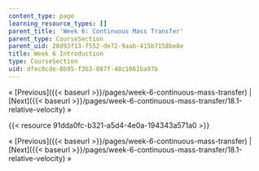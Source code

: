 ```yaml
---
content_type: page
learning_resource_types: []
parent_title: 'Week 6: Continuous Mass Transfer'
parent_type: CourseSection
parent_uid: 28d93f13-f552-de72-9aab-415b7158be8e
title: Week 6 Introduction
type: CourseSection
uid: dfec0cde-8b95-f3b3-887f-48c1061ba97b
---
```


« [Previous]({{< baseurl >}}/pages/week-6-continuous-mass-transfer) | [Next]({{< baseurl >}}/pages/week-6-continuous-mass-transfer/18.1-relative-velocity) »

{{< resource 91dda0fc-b321-a5d4-4e0a-194343a571a0 >}}

« [Previous]({{< baseurl >}}/pages/week-6-continuous-mass-transfer) | [Next]({{< baseurl >}}/pages/week-6-continuous-mass-transfer/18.1-relative-velocity) »